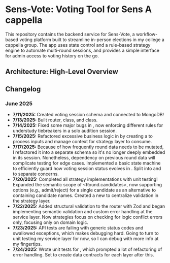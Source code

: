 # Sens-Vote: Voting Tool for Sens A cappella

This repository contains the backend service for Sens-Vote, a workflow-based voting platform built to streamline in-person elections in my college a cappella group. The app uses state control and a rule-based strategy engine to automate multi-round sessions, and provides a simple interface for admin access to voting history on the go.

## Architecture: High-Level Overview



## Changelog

### June 2025

- **7/11/2025:** Created voting session schema and connected to MongoDB!
- **7/13/2025:** Built <votingSessions> router, <VotingService> class, and <SoloStrategy> class.
- **7/14/2025:** Fixed some major bugs in <SoloStrategy>, now enforcing different rules for understudy tiebreakers in a solo audition session.
- **7/15/2025:** Refactored excessive business logic in <VotingService> by creating a <RoundBuilder> to process inputs and manage context for strategy layer to consume.
- **7/17/2025:** Because of how frequently round data needs to be mutated, I refactored it into a separate schema so it's no longer deeply embedded in its session. Nonetheless, dependency on previous round data will complicate testing for edge cases. Implemented a basic state machine to efficiently guard how voting session status evolves in <VotingService>. Split <RoundBuilder> into <RoundInitializer> and <RoundFinalizer> to separate concerns.
- **7/20/2025:** Completed all strategy implementations with unit testing! Expanded the semantic scope of <Round.candidates>, now supporting options (e.g., admit/reject) for a single candidate as an alternative to containing candidate names. Created a new <VoteCandidateValidationError> to centralize validation in the strategy layer.
- **7/22/2025:** Added structural validation to the router with Zod and began implementing semantic validation and custom error handling at the service layer. Now strategies focus on checking for logic conflict errors only, focusing only on domain logic.
- **7/23/2025:** API tests are failing with generic status codes and swallowed exceptions, which makes debugging hard. Going to turn to unit testing my service layer for now, so I can debug with more info at my fingertips.
- **7/24/2025:** Wrote unit tests for <VotingService>, which prompted a lot of refactoring of error handling. Set to create data contracts for each layer after this.